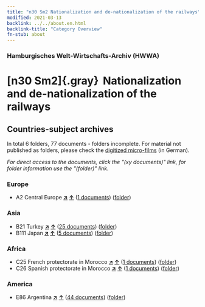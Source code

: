 ```yaml
---
title: "n30 Sm2 Nationalization and de-nationalization of the railways"
modified: 2021-03-13
backlink: ../../about.en.html
backlink-title: "Category Overview"
fn-stub: about
---
```


### Hamburgisches Welt-Wirtschafts-Archiv (HWWA)

# [n30 Sm2]{.gray}&#8201; Nationalization and de-nationalization of the railways&#160; 







## Countries-subject archives





In total 6 folders, 77 documents - folders incomplete.
For material not published as folders, please check the [digitized micro-films](/film/h1_sh.de.html) (in German).

_For direct access to the documents, click the "(xy documents)" link, for folder information use the "(folder)" link._



### Europe

- A2 Central Europe [**&nearr;**](../../../geo/i/140895/about.en.html "Central Europe (all folders)") [**&uarr;**](../../../geo/about.en.html#A2 "Country category system") (<a href="https://pm20.zbw.eu/iiifview/folder/sh/140895,145533" title="about: Central Europe : Nationalization and de-nationalization of the railways" target="_blank">1 documents</a>) ([folder](../../../../folder/sh/1408xx/140895/1455xx/145533/about.en.html))

### Asia

- B21 Turkey [**&nearr;**](../../../geo/i/141111/about.en.html "Turkey (all folders)") [**&uarr;**](../../../geo/about.en.html#B21 "Country category system") (<a href="https://pm20.zbw.eu/iiifview/folder/sh/141111,145533" title="about: Turkey : Nationalization and de-nationalization of the railways" target="_blank">25 documents</a>) ([folder](../../../../folder/sh/1411xx/141111/1455xx/145533/about.en.html))
- B111 Japan [**&nearr;**](../../../geo/i/141272/about.en.html "Japan (all folders)") [**&uarr;**](../../../geo/about.en.html#B111 "Country category system") (<a href="https://pm20.zbw.eu/iiifview/folder/sh/141272,145533" title="about: Japan : Nationalization and de-nationalization of the railways" target="_blank">5 documents</a>) ([folder](../../../../folder/sh/1412xx/141272/1455xx/145533/about.en.html))

### Africa

- C25 French protectorate in Morocco [**&nearr;**](../../../geo/i/141358/about.en.html "French protectorate in Morocco (all folders)") [**&uarr;**](../../../geo/about.en.html#C25 "Country category system") (<a href="https://pm20.zbw.eu/iiifview/folder/sh/141358,145533" title="about: French protectorate in Morocco : Nationalization and de-nationalization of the railways" target="_blank">1 documents</a>) ([folder](../../../../folder/sh/1413xx/141358/1455xx/145533/about.en.html))
- C26 Spanish protectorate in Morocco [**&nearr;**](../../../geo/i/141359/about.en.html "Spanish protectorate in Morocco (all folders)") [**&uarr;**](../../../geo/about.en.html#C26 "Country category system") (<a href="https://pm20.zbw.eu/iiifview/folder/sh/141359,145533" title="about: Spanish protectorate in Morocco : Nationalization and de-nationalization of the railways" target="_blank">1 documents</a>) ([folder](../../../../folder/sh/1413xx/141359/1455xx/145533/about.en.html))

### America

- E86 Argentina [**&nearr;**](../../../geo/i/141692/about.en.html "Argentina (all folders)") [**&uarr;**](../../../geo/about.en.html#E86 "Country category system") (<a href="https://pm20.zbw.eu/iiifview/folder/sh/141692,145533" title="about: Argentina : Nationalization and de-nationalization of the railways" target="_blank">44 documents</a>) ([folder](../../../../folder/sh/1416xx/141692/1455xx/145533/about.en.html))








